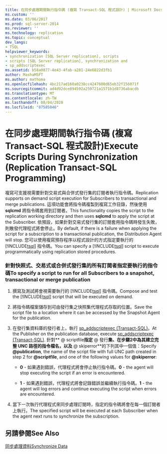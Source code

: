 ```yaml
---
title: 在同步處理期間執行指令碼 (複寫 Transact-SQL 程式設計) | Microsoft Docs
ms.custom: ''
ms.date: 03/06/2017
ms.prod: sql-server-2014
ms.reviewer: ''
ms.technology: replication
ms.topic: conceptual
dev_langs:
- TSQL
helpviewer_keywords:
- synchronization [SQL Server replication], scripts
- scripts [SQL Server replication], synchronization and
- sp_addscriptexec
ms.assetid: b58a0877-4e43-4fab-a281-24e6022d3fb1
author: MashaMSFT
ms.author: mathoma
ms.openlocfilehash: 4bc217ad160a0238cc4247600d65eb32f156071f
ms.sourcegitcommit: ad4d92dce894592a259721a1571b1d8736abacdb
ms.translationtype: MT
ms.contentlocale: zh-TW
ms.lasthandoff: 08/04/2020
ms.locfileid: "87585846"
---
```

# <a name="execute-scripts-during-synchronization-replication-transact-sql-programming"></a><span data-ttu-id="633fc-102">在同步處理期間執行指令碼 (複寫 Transact-SQL 程式設計)</span><span class="sxs-lookup"><span data-stu-id="633fc-102">Execute Scripts During Synchronization (Replication Transact-SQL Programming)</span></span>
  <span data-ttu-id="633fc-103">複寫可支援視需要針對交易式與合併式發行集的訂閱者執行指令碼。</span><span class="sxs-lookup"><span data-stu-id="633fc-103">Replication supports on demand script execution for Subscribers to transactional and merge publications.</span></span> <span data-ttu-id="633fc-104">這項功能會將指令碼複製到複寫工作目錄，然後使用 **sqlcmd** 將指令碼套用到訂閱者。</span><span class="sxs-lookup"><span data-stu-id="633fc-104">This functionality copies the script to the replication working directory and then uses **sqlcmd** to apply the script at the Subscriber.</span></span> <span data-ttu-id="633fc-105">依預設，如果針對交易式發行集的訂閱套用指令碼時發生失敗，則散發代理程式將會停止。</span><span class="sxs-lookup"><span data-stu-id="633fc-105">By default, if there is a failure when applying the script for a subscription to a transactional publication, the Distribution Agent will stop.</span></span> <span data-ttu-id="633fc-106">您可以使用複寫預存程序以程式設計的方式指定要執行的 [!INCLUDE[tsql](../../includes/tsql-md.md)] 指令碼。</span><span class="sxs-lookup"><span data-stu-id="633fc-106">You can specify a [!INCLUDE[tsql](../../includes/tsql-md.md)] script to execute programmatically using replication stored procedures.</span></span>  
  
### <a name="to-specify-a-script-to-run-for-all-subscribers-to-a-snapshot-transactional-or-merge-publication"></a><span data-ttu-id="633fc-107">針對快照式、交易式或合併式發行集的所有訂閱者指定要執行的指令碼</span><span class="sxs-lookup"><span data-stu-id="633fc-107">To specify a script to run for all Subscribers to a snapshot, transactional or merge publication</span></span>  
  
1.  <span data-ttu-id="633fc-108">撰寫及測試將會視需要執行的 [!INCLUDE[tsql](../../includes/tsql-md.md)] 指令碼。</span><span class="sxs-lookup"><span data-stu-id="633fc-108">Compose and test the [!INCLUDE[tsql](../../includes/tsql-md.md)] script that will be executed on demand.</span></span>  
  
2.  <span data-ttu-id="633fc-109">將指令碼檔案儲存到可由發行集之快照集代理程式存取的位置。</span><span class="sxs-lookup"><span data-stu-id="633fc-109">Save the script file to a location where it can be accessed by the Snapshot Agent for the publication.</span></span>  
  
3.  <span data-ttu-id="633fc-110">在發行集資料庫的發行者上，執行 [sp_addscriptexec &#40;Transact-SQL&#41;](/sql/relational-databases/system-stored-procedures/sp-addscriptexec-transact-sql)。</span><span class="sxs-lookup"><span data-stu-id="633fc-110">At the Publisher on the publication database, execute [sp_addscriptexec &#40;Transact-SQL&#41;](/sql/relational-databases/system-stored-procedures/sp-addscriptexec-transact-sql).</span></span> <span data-ttu-id="633fc-111">針對\*\* \@ scriptfile**指定** \@ 發行**集、在步驟2中為其建立完整 UNC 路徑的指令檔名，以及** \@ skiperror\*\*的下列其中一個值：</span><span class="sxs-lookup"><span data-stu-id="633fc-111">Specify **\@publication**, the name of the script file with full UNC path created in step 2 for **\@scriptfile**, and one of the following values for **\@skiperror**:</span></span>  
  
    -   <span data-ttu-id="633fc-112">**0** - 如果遇到錯誤，代理程式將會停止執行指令碼。</span><span class="sxs-lookup"><span data-stu-id="633fc-112">**0** - the agent will stop executing the script if an error is encountered.</span></span>  
  
    -   <span data-ttu-id="633fc-113">**1** - 如果遇到錯誤，代理程式將會記錄錯誤並繼續執行指令碼。</span><span class="sxs-lookup"><span data-stu-id="633fc-113">**1** - the agent will log errors and continue executing the script when errors are encountered.</span></span>  
  
4.  <span data-ttu-id="633fc-114">當下一次執行代理程式來同步處理訂閱時，指定的指令碼將會在每一個訂閱者上執行。</span><span class="sxs-lookup"><span data-stu-id="633fc-114">The specified script will be executed at each Subscriber when the agent next runs to synchronize the subscription.</span></span>  
  
## <a name="see-also"></a><span data-ttu-id="633fc-115">另請參閱</span><span class="sxs-lookup"><span data-stu-id="633fc-115">See Also</span></span>  
 [<span data-ttu-id="633fc-116">同步處理資料</span><span class="sxs-lookup"><span data-stu-id="633fc-116">Synchronize Data</span></span>](synchronize-data.md)  
  
  
